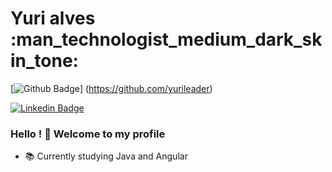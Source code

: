  
<!--
**yurileader/yurileader** is a ✨ _special_ ✨ repository because its `README.md` (this file) appears on your GitHub profile.

Here are some ideas to get you started:

- 🔭 I’m currently working on ...
- 🌱 I’m currently learning ...
- 👯 I’m looking to collaborate on ...
- 🤔 I’m looking for help with ...
- 💬 Ask me about ...
- 📫 How to reach me: ...
- 😄 Pronouns: ...
- ⚡ Fun fact: ...
-->
 # Yuri alves :man_technologist_medium_dark_skin_tone:
 
 [![Github Badge](https://img.shields.io/badge/-Github-000?style=flat-square&logo=Github&logoColor=white&link=https://github.com/yurileader)]
 (https://github.com/yurileader)
 
 [![Linkedin Badge](https://img.shields.io/badge/-LinkedIn-blue?style=flat-square&logo=Linkedin&logoColor=white&link=https://www.linkedin.com/in/yurileader/)](https://www.linkedin.com/in/yurileader/)
 
 ### Hello ! 👋 Welcome to my profile
 
- 📚  Currently studying Java and Angular 
